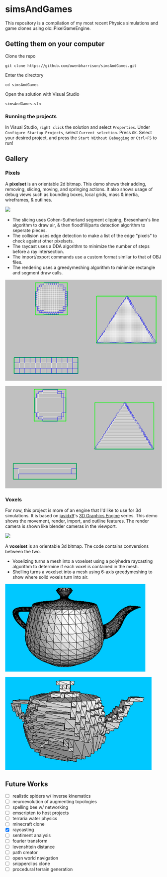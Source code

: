 # simsAndGames
This repository is a compilation of my most recent Physics simulations and game clones using olc::PixelGameEngine.

## Getting them on your computer
Clone the repo
```
git clone https://github.com/owenbharrison/simsAndGames.git
```
Enter the directory
```
cd simsAndGames
```
Open the solution with Visual Studio
```
simsAndGames.sln
```

### Running the projects
In Visual Studio, `right click` the solution and select `Properties`.
Under `Configure Startup Projects`, select `Current selection`.
Press `OK`.
Select your desired project, and press the `Start Without Debugging` or `Ctrl+F5` to run!

## Gallery

### Pixels
A **pixelset** is an orientable 2d bitmap. This demo shows their adding, removing, slicing, moving, and springing actions.
It also shows usage of debug views such as bounding boxes, local grids, mass & inertia, wireframes, & outlines.

![](https://i.imgur.com/sJRF1EZ.gif)

- The slicing uses Cohen-Sutherland segment clipping, Bresenham's line algorithm to draw air, & then floodfill/parts detection algorithm to seperate pieces.
- The collision uses edge detection to make a list of the edge "pixels" to check against other pixelsets.
- The raycast uses a DDA algorithm to minimize the number of steps before a ray intersection.
- The import/export commands use a custom format similar to that of OBJ files.
- The rendering uses a greedymeshing algorithm to minimize rectangle and segment draw calls.

![](pixels/gallery/greedymesh_before.png)

![](pixels/gallery/greedymesh_after.png)

### Voxels
For now, this project is more of an engine that I'd like to use for 3d simulations.
It is based on [javidx9](https://github.com/onelonecoder)'s [3D Graphics Engine](https://www.youtube.com/watch?v=ih20l3pJoeU) series.
This demo shows the movement, render, import, and outline features. The render camera is shown like blender cameras in the viewport.

![](https://i.imgur.com/mMSlrVN.gif)

A **voxelset** is an orientable 3d bitmap. The code contains conversions between the two.  
- Voxelizing turns a mesh into a voxelset using a polyhedra raycasting algorithm to determine if each voxel is contained in the mesh.
- Shelling turns a voxelset into a mesh using 6-axis greedymeshing to show where solid voxels turn into air.

![](voxels/gallery/voxelize_before.png)

![](voxels/gallery/voxelize_after.png)

## Future Works
- [ ] realistic spiders w/ inverse kinematics
- [ ] neuroevolution of augmenting topologies
- [ ] spelling bee w/ networking
- [ ] emscripten to host projects
- [ ] terraria water physics
- [ ] minecraft clone
- [x] raycasting
- [ ] sentiment analysis
- [ ] fourier transform
- [ ] levenshtein distance
- [ ] path creator
- [ ] open world navigation
- [ ] snipperclips clone
- [ ] procedural terrain generation
